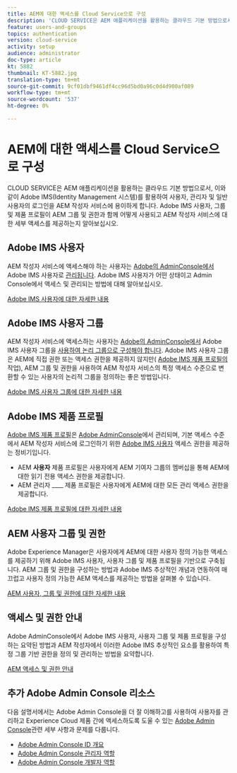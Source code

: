 ```yaml
---
title: AEM에 대한 액세스를 Cloud Service으로 구성
description: 'CLOUD SERVICE은 AEM 애플리케이션을 활용하는 클라우드 기본 방법으로서, 이와 같이 Adobe IMS(Identity Management 시스템)를 활용하여 사용자, 관리자 및 일반 사용자의 로그인을 AEM 작성자 서비스에 용이하게 합니다. Adobe IMS 사용자, 사용자 그룹 및 제품 프로필이 모두 AEM 그룹 및 권한과 함께 AEM 작성자에 대한 특정 액세스 권한을 제공하는 방법에 대해 알아보십시오.  '
feature: users-and-groups
topics: authentication
version: cloud-service
activity: setup
audience: administrator
doc-type: article
kt: 5882
thumbnail: KT-5882.jpg
translation-type: tm+mt
source-git-commit: 9cf01dbf9461df4cc96d5bd0a96c0d4d900af089
workflow-type: tm+mt
source-wordcount: '537'
ht-degree: 0%

---
```



# AEM에 대한 액세스를 Cloud Service으로 구성

CLOUD SERVICE은 AEM 애플리케이션을 활용하는 클라우드 기본 방법으로서, 이와 같이 Adobe IMS(Identity Management 시스템)를 활용하여 사용자, 관리자 및 일반 사용자의 로그인을 AEM 작성자 서비스에 용이하게 합니다. Adobe IMS 사용자, 그룹 및 제품 프로필이 AEM 그룹 및 권한과 함께 어떻게 사용되고 AEM 작성자 서비스에 대한 세부 액세스를 제공하는지 알아보십시오.

## Adobe IMS 사용자

AEM 작성자 서비스에 액세스해야 하는 사용자는 [Adobe의 AdminConsole에서](https://helpx.adobe.com/kr/enterprise/using/set-up-identity.html) Adobe IMS 사용자로 [관리됩니다](https://adminconsole.adobe.com). Adobe IMS 사용자가 어떤 상태이고 Admin Console에서 액세스 및 관리되는 방법에 대해 알아보십시오.

[Adobe IMS 사용자에 대한 자세한 내용](./adobe-ims-users.md)

## Adobe IMS 사용자 그룹

AEM 작성자 서비스에 액세스하는 사용자는 [Adobe의 AdminConsole에서](https://helpx.adobe.com/enterprise/using/user-groups.html) Adobe IMS 사용자 그룹을 [사용하여 논리 그룹으로 구성해야 합니다](https://adminconsole.adobe.com). Adobe IMS 사용자 그룹은 AEM에 직접 권한 또는 액세스 권한을 제공하지 않지만( [Adobe IMS 제품 프로필의](#adobe-ims-product-profiles)작업), AEM 그룹 및 권한을 사용하여 AEM 작성자 서비스의 특정 액세스 수준으로 변환할 수 있는 사용자의 논리적 그룹을 정의하는 좋은 방법입니다.

[Adobe IMS 사용자 그룹에 대한 자세한 내용](./adobe-ims-user-groups.md)

## Adobe IMS 제품 프로필

[Adobe IMS 제품 프로필](https://helpx.adobe.com/enterprise/using/manage-permissions-and-roles.html)은 [Adobe AdminConsole](https://adminconsole.adobe.com)에서 관리되며, 기본 액세스 수준에서 AEM 작성자 서비스에 로그인하기 위한 [Adobe IMS 사용자](#adobe-ims-users) 액세스 권한을 제공하는 정비기입니다.

+ AEM __사용자__ 제품 프로필은 사용자에게 AEM 기여자 그룹의 멤버십을 통해 AEM에 대한 읽기 전용 액세스 권한을 제공합니다.
+ AEM 관리자 ____ 제품 프로필은 사용자에게 AEM에 대한 모든 관리 액세스 권한을 제공합니다.

[Adobe IMS 제품 프로필에 대한 자세한 내용](./adobe-ims-product-profiles.md)

## AEM 사용자 그룹 및 권한

Adobe Experience Manager은 사용자에게 AEM에 대한 사용자 정의 가능한 액세스를 제공하기 위해 Adobe IMS 사용자, 사용자 그룹 및 제품 프로필을 기반으로 구축됩니다. AEM 그룹 및 권한을 구성하는 방법과 Adobe IMS 추상적인 개념과 연동하여 매끄럽고 사용자 정의 가능한 AEM 액세스를 제공하는 방법을 살펴볼 수 있습니다.

[AEM 사용자, 그룹 및 권한에 대한 자세한 내용](./aem-users-groups-and-permissions.md)

## 액세스 및 권한 안내

Adobe AdminConsole에서 Adobe IMS 사용자, 사용자 그룹 및 제품 프로필을 구성하는 요약된 방법과 AEM 작성자에서 이러한 Adobe IMS 추상적인 요소를 활용하여 특정 그룹 기반 권한을 정의 및 관리하는 방법을 요약합니다.

[AEM 액세스 및 권한 안내](./walk-through.md)

## 추가 Adobe Admin Console 리소스

다음 설명서에서는 Adobe Admin Console을 더 잘 이해하고를 사용하여 사용자를 관리하고 Experience Cloud 제품 간에 액세스하도록 도울 수 있는 [Adobe Admin Console](https://adminconsole.adobe.com)관련 세부 사항과 문제를 다룹니다.

+ [Adobe Admin Console ID 개요](https://helpx.adobe.com/enterprise/using/identity.html)
+ [Adobe Admin Console 관리자 역할](https://helpx.adobe.com/enterprise/using/admin-roles.html)
+ [Adobe Admin Console 개발자 역할](https://helpx.adobe.com/enterprise/using/manage-developers.html)